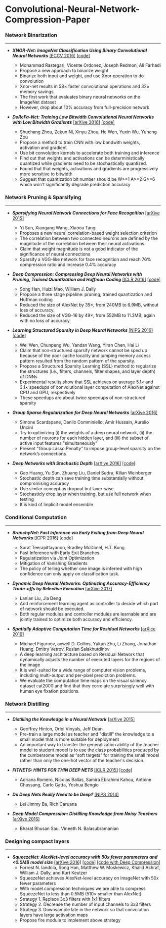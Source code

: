 # Convolutional-Neural-Network-Compression-Paper


### Network Binarization 
---
- ***XNOR-Net: ImageNet Classification Using Binary
Convolutional Neural Networks*** [[ECCV 2016]](https://arxiv.org/pdf/1603.05279v4.pdf)  [[code]](https://github.com/allenai/XNOR-Net)
    - Mohammad Rastegari, Vicente Ordonez, Joseph Redmon, Ali Farhadi
    - Propose a new approach to binarize weight
    - Binarize both input and weight, and use Xnor operation to do convolution
    - Xnor-net results in 58× faster convolutional operations and 32× memory savings
    - The first work that evaluates binary neural networks on the ImageNet dataset
    - However, drop about 10% accuracy from full-precision network



- ***DoReFa-Net: Training Low Bitwidth Convolutional Neural Networks with Low Bitwidth Gradients*** [[arXive 2016]](http://arxiv.org/pdf/1606.06160v2.pdf)  [[code]](https://github.com/ppwwyyxx/tensorpack/tree/master/examples/DoReFa-Net)
  - Shuchang Zhou, Zekun Ni, Xinyu Zhou, He Wen, Yuxin Wu, Yuheng Zou
  - Propose a method to train CNN with low bandwith weights, activation and gradient
  - Use bit convolution kernels to accelerate both training and inference
  - Find out that weights and activations can be deterministically quantized while gradients need to be stochastically quantized.
  - Found that that weights, activations and gradients are progressively more sensitive to bitwidth
  - Suggest that quantization bit number should be W>=1 A>=2 G>=6 which won't significantly degrade prediction accuracy

### Network Pruning & Sparsifying 
---
- ***Sparsifying Neural Network Connections for Face Recognition*** [[arXive 2015]](https://arxiv.org/pdf/1512.01891v1.pdf)
  - Yi Sun, Xiaogang Wang, Xiaoou Tang
  - Proposes a new neural correlation-based weight selection
criterion
  - The correlation between two connected neurons are defined by the magnitude of the correlation between their neural activations
  - Claim that weight magnitude is not a good indicator of the significance
of neural connections
  - Sparsify a VGG-like network for face recognition and reach 76% compression ratio and increase 0.4% accuracy 

- ***Deep Compression: Compressing Deep Neural Networks with Pruning, Trained Quantization and Huffman Coding*** [[ICLR 2016]](https://arxiv.org/pdf/1510.00149v5.pdf) [[code]](https://github.com/songhan/Deep-Compression-AlexNet)
  - Song Han, Huizi Mao, William J. Dally
  -  Propose a three stage pipeline: pruning, trained quantization and Huffman coding
  -  Reduced the size of AlexNet by 35×, from 240MB to 6.9MB, without loss of accuracy. 
  -  Reduced the size of VGG-16 by 49×, from 552MB to 11.3MB, again with no loss of accuracy. 

- ***Learning Structured Sparsity in Deep Neural Networks*** [[NIPS 2016]](http://arxiv.org/pdf/1608.03665v3.pdf) [[code]](https://github.com/wenwei202/caffe/tree/scnn)
  - Wei Wen, Chunpeng Wu, Yandan Wang, Yiran Chen, Hai Li
  - Claim that non-structured sparsify network cannot be sped up because of the poor cache locality and jumping memory access pattern resulted from the random pattern of the sparsity.
  - Propose a Structured Sparsity Learning (SSL) method to regularize the structures (i.e., filters, channels, filter shapes, and layer depth) of DNNs
  -  Experimental results show that SSL achieves on average 5.1× and 3.1× speedups of convolutional layer computation of AlexNet against CPU and GPU, respectively
  -  These speedups are about twice speedups of non-structured sparsity

- ***Group Sparse Regularization for Deep Neural Networks*** [[arXive 2016]](https://arxiv.org/pdf/1607.00485.pdf)
  - Simone Scardapane, Danilo Comminiello, Amir Hussain, Aurelio Uncini
  - Try to optimizing (i) the weights of a deep neural network, (ii) the number of neurons for each hidden layer, and (iii) the subset of active input features "simultaneously"
  - Present "Group Lasso Penalty" to impose group-level sparsity on the network’s connections

- ***Deep Networks with Stochastic Depth*** [[arXive 2016]](https://arxiv.org/pdf/1603.09382v2.pdf) [[code]](https://github.com/yueatsprograms/Stochastic_Depth)
  - Gao Huang, Yu Sun, Zhuang Liu, Daniel Sedra, Kilian Weinberger
  - Stochastic depth can save training time substantially without compromising accuracy
  - Use similar concept as dropout but layer-wise
  - Stochasticly drop layer when training, but use full network when testing
  - It is kind of Implicit model ensemble

### Conditional Computation
---
- ***BranchyNet: Fast Inference via Early Exiting from
Deep Neural Networks*** [[ICPR 2016]](http://www.eecs.harvard.edu/~htk/publication/2016-icpr-teerapittayanon-mcdanel-kung.pdf) [[code]](https://gitlab.com/htkung/branchynet/container_registry)
    - Surat Teerapittayanon, Bradley McDanel, H.T. Kung
    - Fast Inference with Early Exit Branches
    - Regularization via Joint Optimization
    - Mitigation of Vanishing Gradients
    - The policy of telling whether one image is inferred with high
confidence can only apply on classification task.

- ***Dynamic Deep Neural Networks:
Optimizing Accuracy-Efficiency Trade-offs by Selective Execution*** [[arXive 2017]](https://arxiv.org/pdf/1701.00299.pdf)
    - Lanlan Liu, Jia Deng
    - Add reinforcement learning agent as controller to decide which part of network should be executed.
    - Both regular modules and controller modules are learnable and are jointly trained
to optimize both accuracy and efficiency.

- ***Spatially Adaptive Computation Time for Residual Networks*** [[arXice 2016]](https://arxiv.org/abs/1612.02297)
    - Michael Figurnov, axwell D. Collins, Yukun Zhu, Li Zhang, Jonathan Huang, Dmitry Vetrov, Ruslan Salakhutdinov
    - A deep learning architecture based on Residual Network that dynamically adjusts the number of executed layers for the regions of the image
    -  It is well-suited for a wide range of computer vision problems, including multi-output and per-pixel prediction problems.
    - We evaluate the computation time maps on the visual saliency dataset cat2000 and find that they correlate surprisingly well with human eye fixation positions.

### Network Distilling 
---
- ***Distilling the Knowledge in a Neural Network*** [[arXive 2015]](https://arxiv.org/pdf/1503.02531v1.pdf)
    - Geoffrey Hinton, Oriol Vinyals, Jeff Dean
    - Pre-train a large model as teacher and "distill" the knowledge to a small model that is more suitable for deployment
    - An important way to transfer the generalization ability of the teacher model to student model is to use the class probabilities produced by the cumbersome model as “soft targets” for training the small model rather than only the one-hot vector of the teacher's decision.

- ***FITNETS: HINTS FOR THIN DEEP NETS*** [[ICLR 2015]](https://arxiv.org/pdf/1412.6550.pdf) [[code]](https://github.com/adri-romsor/FitNets)
    - Adriana Romero, Nicolas Ballas, Samira Ebrahimi Kahou, Antoine Chassang, Carlo Gatta, Yoshua Bengio

- ***Do Deep Nets Really Need to be Deep?*** [[NIPS 2014]](https://arxiv.org/pdf/1312.6184.pdf) 
    - Lei Jimmy Ba, Rich Caruana

- ***Deep Model Compression: Distilling Knowledge from Noisy Teachers*** [[arXive 2016]](https://arxiv.org/pdf/1610.09650.pdf)
    - Bharat Bhusan Sau, Vineeth N. Balasubramanian

### Designing compact layers 
---
- ***SqueezeNet: AlexNet-level accuracy with 50x fewer parameters and <0.5MB model size*** [[arXive 2016]](https://arxiv.org/pdf/1602.07360v3.pdf) [[code]](https://github.com/DeepScale/SqueezeNet) [[code with Deep Compression]](https://github.com/songhan/SqueezeNet-Deep-Compression) 
  - Forrest N. Iandola, Song Han, Matthew W. Moskewicz, Khalid Ashraf, William J. Dally, and Kurt Keutzer 
  -  SqueezeNet achieves AlexNet-level accuracy on ImageNet with 50x fewer parameters
  -  With model compression techniques we are able to compress SqueezeNet to less than 0.5MB (510× smaller than AlexNet).
  -  Strategy 1. Replace 3x3 filters with 1x1 filters
  -  Strategy 2. Decrease the number of input channels to 3x3 filters
  - Strategy 3. Downsample late in the network so that convolution layers have large activation maps
  - Propose fire module to implement above strategy



